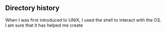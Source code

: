 Directory history
-----------------

When I was first introduced to UNIX, I used the shell to interact with the OS. I am sure that it has helped me create

